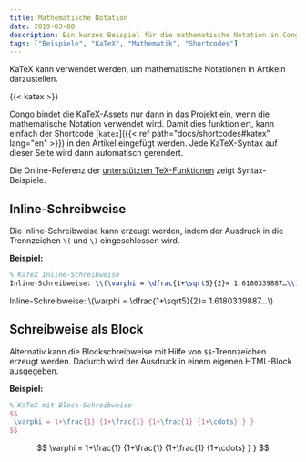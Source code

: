 ```yaml
---
title: Mathematische Notation
date: 2019-03-08
description: Ein kurzes Beispiel für die mathematische Notation in Congo.
tags: ["Beispiele", "KaTeX", "Mathematik", "Shortcodes"]
---
```


KaTeX kann verwendet werden, um mathematische Notationen in Artikeln darzustellen.

<!--more-->

{{< katex >}}

Congo bindet die KaTeX-Assets nur dann in das Projekt ein, wenn die mathematische Notation verwendet wird. Damit dies funktioniert, kann einfach der Shortcode [`katex`]({{< ref path="docs/shortcodes#katex" lang="en" >}}) in den Artikel eingefügt werden. Jede KaTeX-Syntax auf dieser Seite wird dann automatisch gerendert.

Die Online-Referenz der [unterstützten TeX-Funktionen](https://katex.org/docs/supported.html) zeigt Syntax-Beispiele.

## Inline-Schreibweise

Die Inline-Schreibweise kann erzeugt werden, indem der Ausdruck in die Trennzeichen `\(` und `\)` eingeschlossen wird.

**Beispiel:**

```tex
% KaTeX Inline-Schreibweise
Inline-Schreibweise: \\(\varphi = \dfrac{1+\sqrt5}{2}= 1.6180339887…\\)
```

Inline-Schreibweise: \\(\varphi = \dfrac{1+\sqrt5}{2}= 1.6180339887…\\)

## Schreibweise als Block

Alternativ kann die Blockschreibweise mit Hilfe von `$$`-Trennzeichen erzeugt werden. Dadurch wird der Ausdruck in einem eigenen HTML-Block ausgegeben.

**Beispiel:**

```tex
% KaTeX mit Block-Schreibweise
$$
 \varphi = 1+\frac{1} {1+\frac{1} {1+\frac{1} {1+\cdots} } }
$$
```

$$
 \varphi = 1+\frac{1} {1+\frac{1} {1+\frac{1} {1+\cdots} } }
$$
